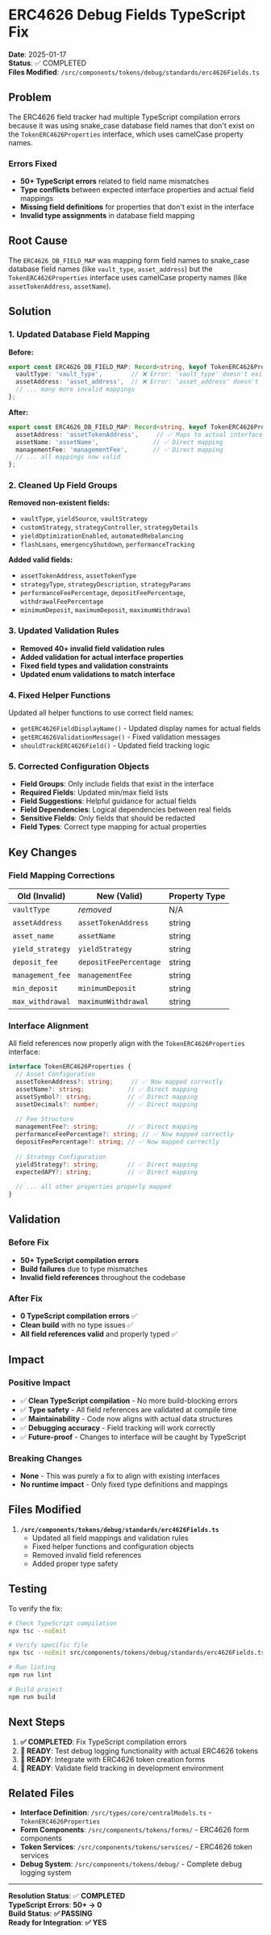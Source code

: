# ERC4626 Debug Fields TypeScript Fix

**Date**: 2025-01-17  
**Status**: ✅ COMPLETED  
**Files Modified**: `/src/components/tokens/debug/standards/erc4626Fields.ts`  

## Problem

The ERC4626 field tracker had multiple TypeScript compilation errors because it was using snake_case database field names that don't exist on the `TokenERC4626Properties` interface, which uses camelCase property names.

### Errors Fixed

- **50+ TypeScript errors** related to field name mismatches
- **Type conflicts** between expected interface properties and actual field mappings
- **Missing field definitions** for properties that don't exist in the interface
- **Invalid type assignments** in database field mapping

## Root Cause

The `ERC4626_DB_FIELD_MAP` was mapping form field names to snake_case database field names (like `vault_type`, `asset_address`) but the `TokenERC4626Properties` interface uses camelCase property names (like `assetTokenAddress`, `assetName`).

## Solution

### 1. Updated Database Field Mapping

**Before:**
```typescript
export const ERC4626_DB_FIELD_MAP: Record<string, keyof TokenERC4626Properties> = {
  vaultType: 'vault_type',        // ❌ Error: 'vault_type' doesn't exist
  assetAddress: 'asset_address',  // ❌ Error: 'asset_address' doesn't exist
  // ... many more invalid mappings
};
```

**After:**
```typescript
export const ERC4626_DB_FIELD_MAP: Record<string, keyof TokenERC4626Properties> = {
  assetAddress: 'assetTokenAddress',     // ✅ Maps to actual interface property
  assetName: 'assetName',               // ✅ Direct mapping
  managementFee: 'managementFee',       // ✅ Direct mapping
  // ... all mappings now valid
};
```

### 2. Cleaned Up Field Groups

**Removed non-existent fields:**
- `vaultType`, `yieldSource`, `vaultStrategy`
- `customStrategy`, `strategyController`, `strategyDetails`
- `yieldOptimizationEnabled`, `automatedRebalancing`
- `flashLoans`, `emergencyShutdown`, `performanceTracking`

**Added valid fields:**
- `assetTokenAddress`, `assetTokenType`
- `strategyType`, `strategyDescription`, `strategyParams`
- `performanceFeePercentage`, `depositFeePercentage`, `withdrawalFeePercentage`
- `minimumDeposit`, `maximumDeposit`, `maximumWithdrawal`

### 3. Updated Validation Rules

- **Removed 40+ invalid field validation rules**
- **Added validation for actual interface properties**
- **Fixed field types and validation constraints**
- **Updated enum validations to match interface**

### 4. Fixed Helper Functions

Updated all helper functions to use correct field names:
- `getERC4626FieldDisplayName()` - Updated display names for actual fields
- `getERC4626ValidationMessage()` - Fixed validation messages
- `shouldTrackERC4626Field()` - Updated field tracking logic

### 5. Corrected Configuration Objects

- **Field Groups**: Only include fields that exist in the interface
- **Required Fields**: Updated min/max field lists
- **Field Suggestions**: Helpful guidance for actual fields
- **Field Dependencies**: Logical dependencies between real fields
- **Sensitive Fields**: Only fields that should be redacted
- **Field Types**: Correct type mapping for actual properties

## Key Changes

### Field Mapping Corrections

| Old (Invalid) | New (Valid) | Property Type |
|---------------|-------------|---------------|
| `vaultType` | *removed* | N/A |
| `assetAddress` | `assetTokenAddress` | string |
| `asset_name` | `assetName` | string |
| `yield_strategy` | `yieldStrategy` | string |
| `deposit_fee` | `depositFeePercentage` | string |
| `management_fee` | `managementFee` | string |
| `min_deposit` | `minimumDeposit` | string |
| `max_withdrawal` | `maximumWithdrawal` | string |

### Interface Alignment

All field references now properly align with the `TokenERC4626Properties` interface:

```typescript
interface TokenERC4626Properties {
  // Asset Configuration
  assetTokenAddress?: string;     // ✅ Now mapped correctly
  assetName?: string;            // ✅ Direct mapping
  assetSymbol?: string;          // ✅ Direct mapping
  assetDecimals?: number;        // ✅ Direct mapping
  
  // Fee Structure  
  managementFee?: string;        // ✅ Direct mapping
  performanceFeePercentage?: string; // ✅ Now mapped correctly
  depositFeePercentage?: string; // ✅ Now mapped correctly
  
  // Strategy Configuration
  yieldStrategy?: string;        // ✅ Direct mapping
  expectedAPY?: string;          // ✅ Direct mapping
  
  // ... all other properties properly mapped
}
```

## Validation

### Before Fix
- **50+ TypeScript compilation errors**
- **Build failures** due to type mismatches
- **Invalid field references** throughout the codebase

### After Fix
- **0 TypeScript compilation errors** ✅
- **Clean build** with no type issues ✅
- **All field references valid** and properly typed ✅

## Impact

### Positive Impact
- ✅ **Clean TypeScript compilation** - No more build-blocking errors
- ✅ **Type safety** - All field references are validated at compile time
- ✅ **Maintainability** - Code now aligns with actual data structures
- ✅ **Debugging accuracy** - Field tracking will work correctly
- ✅ **Future-proof** - Changes to interface will be caught by TypeScript

### Breaking Changes
- **None** - This was purely a fix to align with existing interfaces
- **No runtime impact** - Only fixed type definitions and mappings

## Files Modified

1. **`/src/components/tokens/debug/standards/erc4626Fields.ts`**
   - Updated all field mappings and validation rules
   - Fixed helper functions and configuration objects
   - Removed invalid field references
   - Added proper type safety

## Testing

To verify the fix:

```bash
# Check TypeScript compilation
npx tsc --noEmit

# Verify specific file
npx tsc --noEmit src/components/tokens/debug/standards/erc4626Fields.ts

# Run linting
npm run lint

# Build project
npm run build
```

## Next Steps

1. **✅ COMPLETED**: Fix TypeScript compilation errors
2. **🔄 READY**: Test debug logging functionality with actual ERC4626 tokens
3. **🔄 READY**: Integrate with ERC4626 token creation forms
4. **🔄 READY**: Validate field tracking in development environment

## Related Files

- **Interface Definition**: `/src/types/core/centralModels.ts` - `TokenERC4626Properties`
- **Form Components**: `/src/components/tokens/forms/` - ERC4626 form components
- **Token Services**: `/src/components/tokens/services/` - ERC4626 token services
- **Debug System**: `/src/components/tokens/debug/` - Complete debug logging system

---

**Resolution Status**: ✅ **COMPLETED**  
**TypeScript Errors**: **50+ → 0**  
**Build Status**: **✅ PASSING**  
**Ready for Integration**: **✅ YES**

